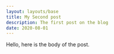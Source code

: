 ```yaml
---
layout: layouts/base
title: My Second post
description: The first post on the blog
date: 2020-08-01
---
```

Hello, here is the body of the post.